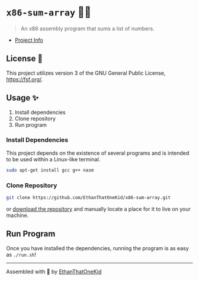# `x86-sum-array` 👨‍💻

> An x86 assembly program that sums a list of numbers.

- [Project Info](https://docs.google.com/viewer?a=v&pid=sites&srcid=ZnVsbGVydG9uLmVkdXxhY3RpdmVwcm9mZXNzb3J8Z3g6NGU2MDc3ZmU0YWVhNjJlMQ)

## License 🔑

This project utilizes version 3 of the GNU General Public License, <https://fsf.org/>.

## Usage ✨

1. Install dependencies
1. Clone repository
1. Run program

### Install Dependencies

This project depends on the existence of several programs and is intended to be used within a Linux-like terminal.

```sh
sudo apt-get install gcc g++ nasm
```

### Clone Repository

```sh
git clone https://github.com/EthanThatOneKid/x86-sum-array.git
```

or [download the repository](https://github.com/EthanThatOneKid/x86-sum-array/archive/main.zip) and manually locate a place for it to live on your machine.

## Run Program

Once you have installed the dependencies, running the program is as easy as `./run.sh`!

---

Assembled with 💖 by [EthanThatOneKid](https://github.com/EthanThatOneKid/)
